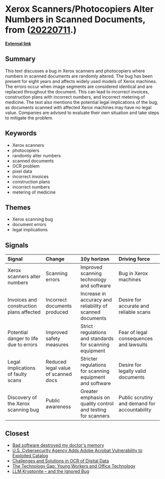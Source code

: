 # __Xerox Scanners/Photocopiers Alter Numbers in Scanned Documents__, from ([20220711](https://kghosh.substack.com/p/20220711).)

__[External link](http://www.dkriesel.com/en/blog/2013/0802_xerox-workcentres_are_switching_written_numbers_when_scanning)__



## Summary

This text discusses a bug in Xerox scanners and photocopiers where numbers in scanned documents are randomly altered. The bug has been present for eight years and affects widely used models of Xerox machines. The errors occur when image segments are considered identical and are replaced throughout the document. This can lead to incorrect invoices, construction plans with incorrect numbers, and incorrect metering of medicine. The text also mentions the potential legal implications of the bug, as documents scanned with affected Xerox machines may have no legal value. Companies are advised to evaluate their own situation and take steps to mitigate the problem.

## Keywords

* Xerox scanners
* photocopiers
* randomly alter numbers
* scanned documents
* OCR problem
* pixel data
* incorrect invoices
* construction plans
* incorrect numbers
* metering of medicine

## Themes

* Xerox scanning bug
* document errors
* legal implications

## Signals

| Signal                                   | Change                              | 10y horizon                                                  | Driving force                                 |
|:-----------------------------------------|:------------------------------------|:-------------------------------------------------------------|:----------------------------------------------|
| Xerox scanners alter numbers             | Scanning errors                     | Improved scanning technology and software                    | Bug in Xerox machines                         |
| Invoices and construction plans affected | Incorrect documents produced        | Increase in accuracy and reliability of scanned documents    | Desire for accurate and reliable scans        |
| Potential danger to life due to errors   | Improved safety measures            | Strict regulations and standards for scanning equipment      | Fear of legal consequences and lawsuits       |
| Legal implications of faulty scans       | Reduced legal value of scanned docs | Stricter regulations for scanning equipment and software     | Desire for legally valid documents            |
| Discovery of the Xerox scanning bug      | Public awareness                    | Greater emphasis on quality control and testing for scanners | Public scrutiny and demand for accountability |

## Closest

* [Bad software destroyed my doctor's memory](976f66dccf4086981111e810d0160229)
* [U.S. Cybersecurity Agency Adds Adobe Acrobat Vulnerability to Exploited Catalog](089706e00a9c0d142049a6a6c557e3e7)
* [Challenges and Solutions in OCR of Digital Data](c7c9b6f50bfa3280f1f27f83103d2d50)
* [The Technology Gap: Young Workers and Office Technology](5ae1107c845692a2acadc6565babc91b)
* [LLM Kryptonite – and the Ignored Bug](ee99edefa47ee27dd9a542883d01ba46)